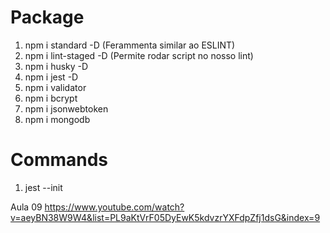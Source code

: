 # Package
1. npm i standard -D (Ferammenta similar ao ESLINT)
2. npm i lint-staged -D (Permite rodar script no nosso lint)
3. npm i husky -D
4. npm i jest -D
5. npm i validator
6. npm i bcrypt
7. npm i jsonwebtoken
8. npm i mongodb


# Commands
1. jest --init 


Aula 09
https://www.youtube.com/watch?v=aeyBN38W9W4&list=PL9aKtVrF05DyEwK5kdvzrYXFdpZfj1dsG&index=9